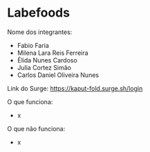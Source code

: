# Labefoods

Nome dos integrantes: 
- Fabio Faria
- Milena Lara Reis Ferreira
- Élida Nunes Cardoso
- Julia Cortez Simão
- Carlos Daniel Oliveira Nunes

Link do Surge: https://kaput-fold.surge.sh/login

O que funciona:
- x

O que não funciona: 
- x
